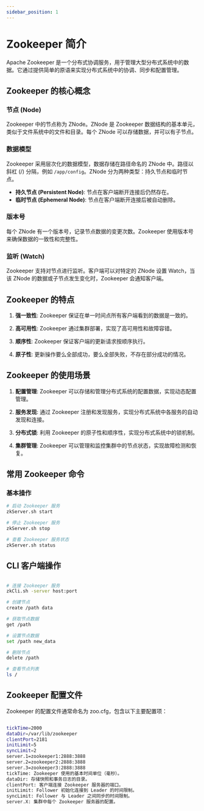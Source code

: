 ```yaml
---
sidebar_position: 1
---
```

# Zookeeper 简介


Apache Zookeeper 是一个分布式协调服务，用于管理大型分布式系统中的数据。它通过提供简单的原语来实现分布式系统中的协调、同步和配置管理。

## Zookeeper 的核心概念

### 节点 (Node)
Zookeeper 中的节点称为 ZNode。ZNode 是 Zookeeper 数据结构的基本单元，类似于文件系统中的文件和目录。每个 ZNode 可以存储数据，并可以有子节点。

### 数据模型
Zookeeper 采用层次化的数据模型，数据存储在路径命名的 ZNode 中。路径以斜杠 (/) 分隔，例如 `/app/config`。ZNode 分为两种类型：持久节点和临时节点。

- **持久节点 (Persistent Node)**: 节点在客户端断开连接后仍然存在。
- **临时节点 (Ephemeral Node)**: 节点在客户端断开连接后被自动删除。

### 版本号
每个 ZNode 有一个版本号，记录节点数据的变更次数。Zookeeper 使用版本号来确保数据的一致性和完整性。

### 监听 (Watch)
Zookeeper 支持对节点进行监听。客户端可以对特定的 ZNode 设置 Watch，当该 ZNode 的数据或子节点发生变化时，Zookeeper 会通知客户端。

## Zookeeper 的特点

1. **强一致性**: Zookeeper 保证在单一时间点所有客户端看到的数据是一致的。

2. **高可用性**: Zookeeper 通过集群部署，实现了高可用性和故障容错。

3. **顺序性**: Zookeeper 保证客户端的更新请求按顺序执行。

4. **原子性**: 更新操作要么全部成功，要么全部失败，不存在部分成功的情况。

## Zookeeper 的使用场景

1. **配置管理**: Zookeeper 可以存储和管理分布式系统的配置数据，实现动态配置管理。

2. **服务发现**: 通过 Zookeeper 注册和发现服务，实现分布式系统中各服务的自动发现和连接。

3. **分布式锁**: 利用 Zookeeper 的原子性和顺序性，实现分布式系统中的锁机制。

4. **集群管理**: Zookeeper 可以管理和监控集群中的节点状态，实现故障检测和恢复。

## 常用 Zookeeper 命令

### 基本操作
```bash
# 启动 Zookeeper 服务
zkServer.sh start

# 停止 Zookeeper 服务
zkServer.sh stop

# 查看 Zookeeper 服务状态
zkServer.sh status
```

## CLI 客户端操作

```bash

# 连接 Zookeeper 服务
zkCli.sh -server host:port

# 创建节点
create /path data

# 获取节点数据
get /path

# 设置节点数据
set /path new_data

# 删除节点
delete /path

# 查看节点列表
ls /
```

## Zookeeper 配置文件
Zookeeper 的配置文件通常命名为 zoo.cfg，包含以下主要配置项：

```bash

tickTime=2000
dataDir=/var/lib/zookeeper
clientPort=2181
initLimit=5
syncLimit=2
server.1=zookeeper1:2888:3888
server.2=zookeeper2:2888:3888
server.3=zookeeper3:2888:3888
tickTime: Zookeeper 使用的基本时间单位（毫秒）。
dataDir: 存储快照和事务日志的目录。
clientPort: 客户端连接 Zookeeper 服务器的端口。
initLimit: Follower 初始化连接到 Leader 的时间限制。
syncLimit: Follower 与 Leader 之间同步的时间限制。
server.X: 集群中每个 Zookeeper 服务器的配置。
```